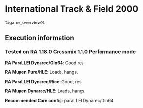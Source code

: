# International Track & Field 2000 

%game_overview%

## Execution information

### Tested on RA 1.18.0 Crossmix 1.1.0 Performance mode

**RA ParaLLEl Dynarec/Gln64**: Good res

**RA Mupen Pure/HLE**: Loads, hangs.

**RA ParaLLEl Dynarec/Rice**: Good, res

**RA Mupen Dynarec/HLE**: Loads, hangs.

**Recommended Core config**: paraLLEl Dynarec/Gln64